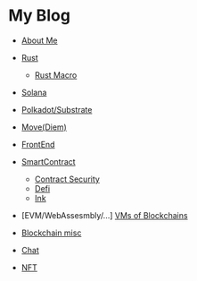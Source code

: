 # My Blog
- [About Me](https://github.com/jackalchenxu/jackalchenxu/issues/8)

- [Rust]()
  - [Rust Macro]()
- [Solana](https://github.com/jackalchenxu/jackalchenxu/issues/9)
- [Polkadot/Substrate](https://github.com/jackalchenxu/jackalchenxu/issues/32)
- [Move(Diem)](https://github.com/jackalchenxu/jackalchenxu/issues/15)
- [FrontEnd](https://github.com/jackalchenxu/jackalchenxu/issues/13)
- [SmartContract](https://github.com/jackalchenxu/jackalchenxu/issues/28)
  - [Contract Security](https://github.com/jackalchenxu/jackalchenxu/issues/29)
  - [Defi](https://github.com/jackalchenxu/jackalchenxu/issues/30)
  - [Ink](https://github.com/jackalchenxu/jackalchenxu/issues/31)
- \[EVM/WebAssesmbly/...\] [VMs of Blockchains](https://github.com/jackalchenxu/jackalchenxu/issues/33)
- [Blockchain misc](...)
- [Chat](https://github.com/jackalchenxu/jackalchenxu/issues/10)
- [NFT](https://github.com/jackalchenxu/jackalchenxu/issues/16)

